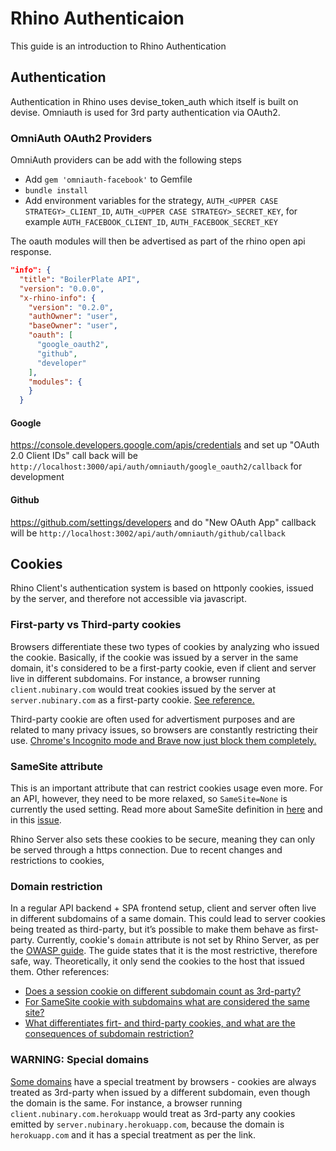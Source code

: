 # Rhino Authenticaion

This guide is an introduction to Rhino Authentication

## Authentication

Authentication in Rhino uses devise_token_auth which itself is built on devise. Omniauth is used for 3rd party authentication via OAuth2.

### OmniAuth OAuth2 Providers

OmniAuth providers can be add with the following steps

- Add `gem 'omniauth-facebook'` to Gemfile
- `bundle install`
- Add environment variables for the strategy, `AUTH_<UPPER CASE STRATEGY>_CLIENT_ID`, `AUTH_<UPPER CASE STRATEGY>_SECRET_KEY`, for example
  `AUTH_FACEBOOK_CLIENT_ID`, `AUTH_FACEBOOK_SECRET_KEY`

The oauth modules will then be advertised as part of the rhino open api response.

```json
"info": {
  "title": "BoilerPlate API",
  "version": "0.0.0",
  "x-rhino-info": {
    "version": "0.2.0",
    "authOwner": "user",
    "baseOwner": "user",
    "oauth": [
      "google_oauth2",
      "github",
      "developer"
    ],
    "modules": {
    }
  }
```

#### Google

https://console.developers.google.com/apis/credentials and set up "OAuth 2.0 Client IDs" call back will be `http://localhost:3000/api/auth/omniauth/google_oauth2/callback` for development

#### Github

https://github.com/settings/developers and do "New OAuth App" callback will be `http://localhost:3002/api/auth/omniauth/github/callback`

## Cookies

Rhino Client's authentication system is based on httponly cookies, issued by the server, and therefore not accessible via javascript.

### First-party vs Third-party cookies

Browsers differentiate these two types of cookies by analyzing who issued the cookie. Basically, if the cookie was issued by a server in the same domain, it's considered to be a first-party cookie, even if client and server live in different subdomains. For instance, a browser running `client.nubinary.com` would treat cookies issued by the server at `server.nubinary.com` as a first-party cookie. [See reference.](https://www.cookiepro.com/knowledge/whats-the-difference-between-first-and-third-party-cookies/#:~:text=The%20main%20differences%20between%20first,loaded%20on%20the%20publisher's%20website.)

Third-party cookie are often used for advertisment purposes and are related to many privacy issues, so browsers are constantly restricting their use. [Chrome's Incognito mode and Brave now just block them completely.](https://venturebeat.com/2020/05/19/google-chrome-83/#:~:text=In%20Incognito%20mode%2C%20Chrome%20doesn,icon%20in%20the%20address%20bar.)

### SameSite attribute

This is an important attribute that can restrict cookies usage even more. For an API, however, they need to be more relaxed, so `SameSite=None` is currently the used setting. Read more about SameSite definition in [here](https://web.dev/samesite-cookies-explained/) and in this [issue](https://github.com/google/google-api-javascript-client/issues/561).

Rhino Server also sets these cookies to be secure, meaning they can only be served through a https connection. Due to recent changes and restrictions to cookies,

### Domain restriction

In a regular API backend + SPA frontend setup, client and server often live in different subdomains of a same domain. This could lead to server cookies being treated as third-party, but it’s possible to make them behave as first-party. Currently, cookie's `domain` attribute is not set by Rhino Server, as per the [OWASP guide](https://cheatsheetseries.owasp.org/cheatsheets/Session_Management_Cheat_Sheet.html#domain-and-path-attributes). The guide states that it is the most restrictive, therefore safe, way. Theoretically, it only send the cookies to the host that issued them. Other references:

- [Does a session cookie on different subdomain count as 3rd-party?](https://stackoverflow.com/questions/10092567/does-a-session-cookie-on-different-subdomain-count-as-3rd-party)
- [For SameSite cookie with subdomains what are considered the same site?](https://security.stackexchange.com/questions/223473/for-samesite-cookie-with-subdomains-what-are-considered-the-same-site)
- [What differentiates firt- and third-party cookies, and what are the consequences of subdomain restriction?](https://helpcentre.atinternet-solutions.com/hc/en-gb/articles/360000329339-What-differentiates-first-and-third-party-cookies-and-what-are-the-consequences-of-subdomain-restriction-)

### WARNING: Special domains

[Some domains](https://chromium.googlesource.com/chromium/src/+/refs/heads/main/net/base/registry_controlled_domains/effective_tld_names.dat#12130) have a special treatment by browsers - cookies are always treated as 3rd-party when issued by a different subdomain, even though the domain is the same. For instance, a browser running `client.nubinary.com.herokuapp` would treat as 3rd-party any cookies emitted by `server.nubinary.herokuapp.com`, because the domain is `herokuapp.com` and it has a special treatment as per the link.

